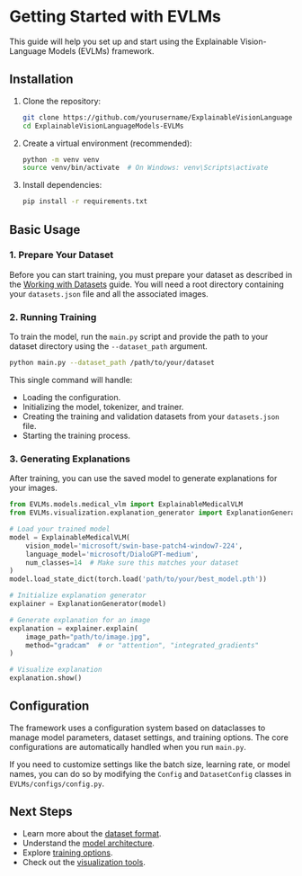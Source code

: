 # Getting Started with EVLMs

This guide will help you set up and start using the Explainable Vision-Language Models (EVLMs) framework.

## Installation

1.  Clone the repository:
    ```bash
    git clone https://github.com/yourusername/ExplainableVisionLanguageModels-EVLMs.git
    cd ExplainableVisionLanguageModels-EVLMs
    ```

2.  Create a virtual environment (recommended):
    ```bash
    python -m venv venv
    source venv/bin/activate  # On Windows: venv\Scripts\activate
    ```

3.  Install dependencies:
    ```bash
    pip install -r requirements.txt
    ```

## Basic Usage

### 1. Prepare Your Dataset

Before you can start training, you must prepare your dataset as described in the [Working with Datasets](datasets.md) guide. You will need a root directory containing your `datasets.json` file and all the associated images.

### 2. Running Training

To train the model, run the `main.py` script and provide the path to your dataset directory using the `--dataset_path` argument.

```bash
python main.py --dataset_path /path/to/your/dataset
```

This single command will handle:
-   Loading the configuration.
-   Initializing the model, tokenizer, and trainer.
-   Creating the training and validation datasets from your `datasets.json` file.
-   Starting the training process.

### 3. Generating Explanations

After training, you can use the saved model to generate explanations for your images.

```python
from EVLMs.models.medical_vlm import ExplainableMedicalVLM
from EVLMs.visualization.explanation_generator import ExplanationGenerator

# Load your trained model
model = ExplainableMedicalVLM(
    vision_model='microsoft/swin-base-patch4-window7-224',
    language_model='microsoft/DialoGPT-medium',
    num_classes=14  # Make sure this matches your dataset
)
model.load_state_dict(torch.load('path/to/your/best_model.pth'))

# Initialize explanation generator
explainer = ExplanationGenerator(model)

# Generate explanation for an image
explanation = explainer.explain(
    image_path="path/to/image.jpg",
    method="gradcam"  # or "attention", "integrated_gradients"
)

# Visualize explanation
explanation.show()
```

## Configuration

The framework uses a configuration system based on dataclasses to manage model parameters, dataset settings, and training options. The core configurations are automatically handled when you run `main.py`.

If you need to customize settings like the batch size, learning rate, or model names, you can do so by modifying the `Config` and `DatasetConfig` classes in `EVLMs/configs/config.py`.

## Next Steps

-   Learn more about the [dataset format](datasets.md).
-   Understand the [model architecture](model_architecture.md).
-   Explore [training options](training.md).
-   Check out the [visualization tools](visualization.md).
 